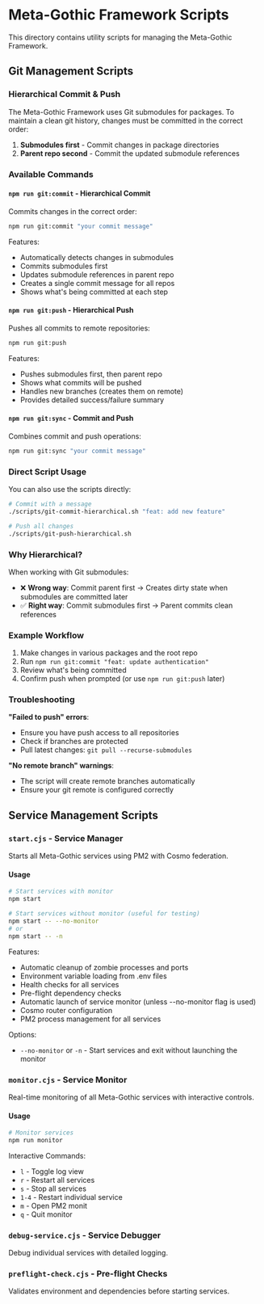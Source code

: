 # Meta-Gothic Framework Scripts

This directory contains utility scripts for managing the Meta-Gothic Framework.

## Git Management Scripts

### Hierarchical Commit & Push

The Meta-Gothic Framework uses Git submodules for packages. To maintain a clean git history, changes must be committed in the correct order:

1. **Submodules first** - Commit changes in package directories
2. **Parent repo second** - Commit the updated submodule references

### Available Commands

#### `npm run git:commit` - Hierarchical Commit
Commits changes in the correct order:
```bash
npm run git:commit "your commit message"
```

Features:
- Automatically detects changes in submodules
- Commits submodules first
- Updates submodule references in parent repo
- Creates a single commit message for all repos
- Shows what's being committed at each step

#### `npm run git:push` - Hierarchical Push
Pushes all commits to remote repositories:
```bash
npm run git:push
```

Features:
- Pushes submodules first, then parent repo
- Shows what commits will be pushed
- Handles new branches (creates them on remote)
- Provides detailed success/failure summary

#### `npm run git:sync` - Commit and Push
Combines commit and push operations:
```bash
npm run git:sync "your commit message"
```

### Direct Script Usage

You can also use the scripts directly:

```bash
# Commit with a message
./scripts/git-commit-hierarchical.sh "feat: add new feature"

# Push all changes
./scripts/git-push-hierarchical.sh
```

### Why Hierarchical?

When working with Git submodules:
- ❌ **Wrong way**: Commit parent first → Creates dirty state when submodules are committed later
- ✅ **Right way**: Commit submodules first → Parent commits clean references

### Example Workflow

1. Make changes in various packages and the root repo
2. Run `npm run git:commit "feat: update authentication"`
3. Review what's being committed
4. Confirm push when prompted (or use `npm run git:push` later)

### Troubleshooting

**"Failed to push" errors**:
- Ensure you have push access to all repositories
- Check if branches are protected
- Pull latest changes: `git pull --recurse-submodules`

**"No remote branch" warnings**:
- The script will create remote branches automatically
- Ensure your git remote is configured correctly

## Service Management Scripts

### `start.cjs` - Service Manager
Starts all Meta-Gothic services using PM2 with Cosmo federation.

#### Usage
```bash
# Start services with monitor
npm start

# Start services without monitor (useful for testing)
npm start -- --no-monitor
# or
npm start -- -n
```

Features:
- Automatic cleanup of zombie processes and ports
- Environment variable loading from .env files
- Health checks for all services
- Pre-flight dependency checks
- Automatic launch of service monitor (unless --no-monitor flag is used)
- Cosmo router configuration
- PM2 process management for all services

Options:
- `--no-monitor` or `-n` - Start services and exit without launching the monitor

### `monitor.cjs` - Service Monitor
Real-time monitoring of all Meta-Gothic services with interactive controls.

#### Usage
```bash
# Monitor services
npm run monitor
```

Interactive Commands:
- `l` - Toggle log view
- `r` - Restart all services
- `s` - Stop all services
- `1-4` - Restart individual service
- `m` - Open PM2 monit
- `q` - Quit monitor

### `debug-service.cjs` - Service Debugger
Debug individual services with detailed logging.

### `preflight-check.cjs` - Pre-flight Checks
Validates environment and dependencies before starting services.